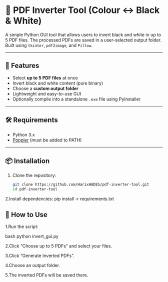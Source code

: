 # 🧾 PDF Inverter Tool (Colour ↔ Black & White)

A simple Python GUI tool that allows users to invert black and white in up to 5 PDF files. The processed PDFs are saved in a user-selected output folder. Built using `tkinter`, `pdf2image`, and `Pillow`.

---

## 📌 Features

- Select **up to 5 PDF files** at once
- Invert black and white content (pure binary)
- Choose a **custom output folder**
- Lightweight and easy-to-use GUI
- Optionally compile into a standalone `.exe` file using PyInstaller

---

## 🛠️ Requirements

- Python 3.x
- [Poppler](https://github.com/oschwartz10612/poppler-windows/releases) (must be added to PATH)

---

## 📦 Installation

1. Clone the repository:
   ```bash
   git clone https://github.com/HarixHADES/pdf-inverter-tool.git
   cd pdf-inverter-tool
2.Install dependencies:
pip install -r requirements.txt
## 🚀 How to Use
1.Run the script:

bash
python invert_gui.py

2.Click “Choose up to 5 PDFs” and select your files.

3.Click “Generate Inverted PDFs”.

4.Choose an output folder.

5.The inverted PDFs will be saved there.


